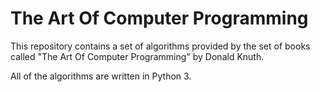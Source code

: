 # The Art Of Computer Programming

This repository contains a set of algorithms provided by the set of books called "The Art Of Computer Programming" by Donald Knuth.

All of the algorithms are written in Python 3.
